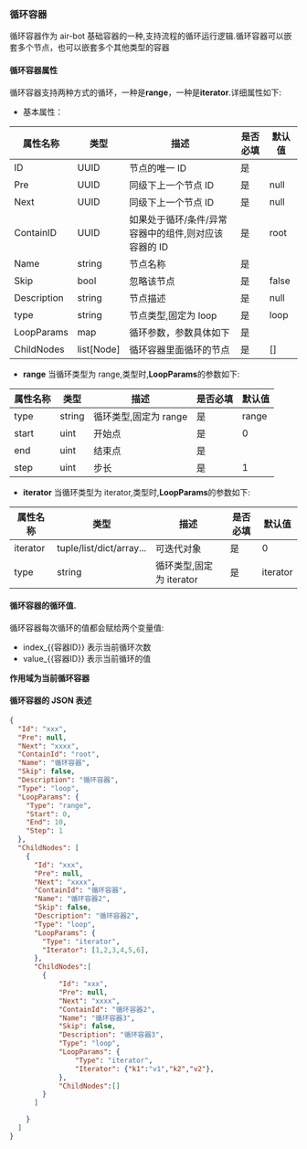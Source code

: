### 循环容器

循环容器作为 air-bot 基础容器的一种,支持流程的循环运行逻辑.循环容器可以嵌套多个节点，也可以嵌套多个其他类型的容器

#### 循环容器属性

循环容器支持两种方式的循环，一种是**range**，一种是**iterator**.详细属性如下:

- 基本属性：

| 属性名称    | 类型       | 描述                                                 | 是否必填 | 默认值 |
| ----------- | ---------- | ---------------------------------------------------- | -------- | ------ |
| ID          | UUID       | 节点的唯一 ID                                        | 是       |
| Pre         | UUID       | 同级下上一个节点 ID                                  | 是       | null   |
| Next        | UUID       | 同级下上一个节点 ID                                  | 是       | null   |
| ContainID   | UUID       | 如果处于循环/条件/异常容器中的组件,则对应该容器的 ID | 是       | root   |
| Name        | string     | 节点名称                                             | 是       |
| Skip        | bool       | 忽略该节点                                           | 是       | false  |
| Description | string     | 节点描述                                             | 是       | null   |
| type        | string     | 节点类型,固定为 loop                                 | 是       | loop   |
| LoopParams  | map        | 循环参数，参数具体如下                               | 是       |        |
| ChildNodes  | list[Node] | 循环容器里面循环的节点                               | 是       | []     |

- **range**
  当循环类型为 range,类型时,**LoopParams**的参数如下:

| 属性名称 | 类型   | 描述                  | 是否必填 | 默认值 |
| -------- | ------ | --------------------- | -------- | ------ |
| type     | string | 循环类型,固定为 range | 是       | range  |
| start    | uint   | 开始点                | 是       | 0      |
| end      | uint   | 结束点                | 是       |        |
| step     | uint   | 步长                  | 是       | 1      |

- **iterator**
  当循环类型为 iterator,类型时,**LoopParams**的参数如下:

| 属性名称 | 类型                     | 描述                     | 是否必填 | 默认值   |
| -------- | ------------------------ | ------------------------ | -------- | -------- |
| iterator | tuple/list/dict/array... | 可迭代对象               | 是       | 0        |
| type     | string                   | 循环类型,固定为 iterator | 是       | iterator |

#### 循环容器的循环值.

循环容器每次循环的值都会赋给两个变量值:

- index\_{{容器ID}}
  表示当前循环次数
- value\_{{容器ID}}
  表示当前循环的值

**作用域为当前循环容器**

#### 循环容器的 JSON 表述

```json
{
  "Id": "xxx",
  "Pre": null,
  "Next": "xxxx",
  "ContainId": "root",
  "Name": "循环容器",
  "Skip": false,
  "Description": "循环容器",
  "Type": "loop",
  "LoopParams": {
    "Type": "range",
    "Start": 0,
    "End": 10,
    "Step": 1
  },
  "ChildNodes": [
    {
      "Id": "xxx",
      "Pre": null,
      "Next": "xxxx",
      "ContainId": "循环容器",
      "Name": "循环容器2",
      "Skip": false,
      "Description": "循环容器2",
      "Type": "loop",
      "LoopParams": {
        "Type": "iterator",
        "Iterator": [1,2,3,4,5,6],
      },
      "ChildNodes":[
        {
            "Id": "xxx",
            "Pre": null,
            "Next": "xxxx",
            "ContainId": "循环容器2",
            "Name": "循环容器3",
            "Skip": false,
            "Description": "循环容器3",
            "Type": "loop",
            "LoopParams": {
                "Type": "iterator",
                "Iterator": {"k1":"v1","k2","v2"},
            },
            "ChildNodes":[]
        }
      ]

    }
  ]
}
```
